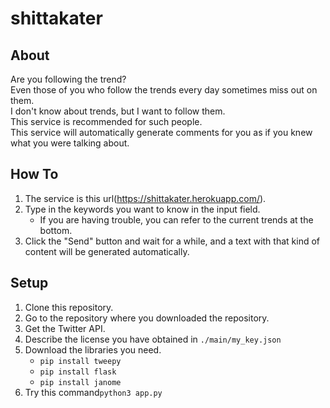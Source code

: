 # shittakater

## About
Are you following the trend?  
Even those of you who follow the trends every day sometimes miss out on them.  
I don't know about trends, but I want to follow them.  
This service is recommended for such people.  
This service will automatically generate comments for you as if you knew what you were talking about.  

## How To
1. The service is this url(https://shittakater.herokuapp.com/).
1. Type in the keywords you want to know in the input field.
    - If you are having trouble, you can refer to the current trends at the bottom.
1. Click the "Send" button and wait for a while, and a text with that kind of content will be generated automatically.

## Setup
1. Clone this repository.
1. Go to the repository where you downloaded the repository.
1. Get the Twitter API.
1. Describe the license you have obtained in `./main/my_key.json`
1. Download the libraries you need.
    - `pip install tweepy`
    - `pip install flask`
    - `pip install janome`
1. Try this command`python3 app.py`